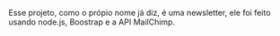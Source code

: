 Esse projeto, como o própio nome já diz, é uma newsletter, ele foi feito usando node.js, Boostrap e a API MailChimp.
